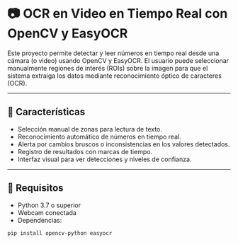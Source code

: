 # 📷 OCR en Video en Tiempo Real con OpenCV y EasyOCR

Este proyecto permite detectar y leer números en tiempo real desde una cámara (o video) usando OpenCV y EasyOCR. El usuario puede seleccionar manualmente regiones de interés (ROIs) sobre la imagen para que el sistema extraiga los datos mediante reconocimiento óptico de caracteres (OCR).

---

## 🚀 Características

- Selección manual de zonas para lectura de texto.
- Reconocimiento automático de números en tiempo real.
- Alerta por cambios bruscos o inconsistencias en los valores detectados.
- Registro de resultados con marcas de tiempo.
- Interfaz visual para ver detecciones y niveles de confianza.

---

## 🧰 Requisitos

- Python 3.7 o superior
- Webcam conectada
- Dependencias:

```bash
pip install opencv-python easyocr

